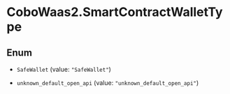 # CoboWaas2.SmartContractWalletType

## Enum


* `SafeWallet` (value: `"SafeWallet"`)

* `unknown_default_open_api` (value: `"unknown_default_open_api"`)


